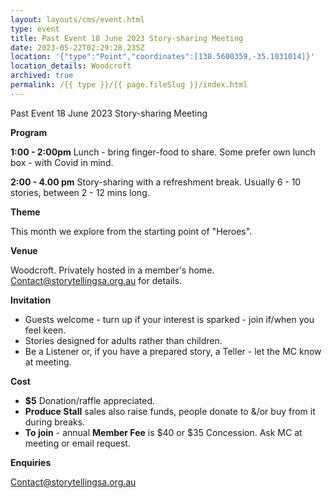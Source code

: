 ```yaml
---
layout: layouts/cms/event.html
type: event
title: Past Event 18 June 2023 Story-sharing Meeting
date: 2023-05-22T02:29:28.235Z
location: '{"type":"Point","coordinates":[138.5600359,-35.1031014]}'
location_details: Woodcroft
archived: true
permalink: /{{ type }}/{{ page.fileSlug }}/index.html
---
```

Past Event 18 June 2023 Story-sharing Meeting

**Program**

**1:00 - 2:00pm**  Lunch - bring finger-food to share. Some prefer own lunch box - with Covid in mind.

**2:00 - 4.00 pm**  Story-sharing with a refreshment break. Usually 6 - 10 stories, between 2 - 12 mins long.

**Theme** 

This month we explore from the starting point of "Heroes". 

**Venue**

Woodcroft. Privately hosted in a member's home. Contact@storytellingsa.org.au for details.

**Invitation**  

* Guests welcome - turn up if your interest is sparked - join if/when you feel keen.
* Stories designed for adults rather than children. 
* Be a Listener or, if you have a prepared story, a Teller - let the MC know at meeting.

**Cost**   

* **$5** Donation/raffle appreciated.
* **Produce Stall** sales also raise funds, people donate to &/or buy from it during breaks.
* **To join** - annual **Member Fee** is $40 or $35 Concession. Ask MC at meeting or email request.

**Enquiries**

Contact@storytellingsa.org.au